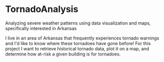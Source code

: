 # TornadoAnalysis
Analyzing severe weather patterns using data visualization and maps, specifically interested in Arkansas


I live in an area of Arkansas that frequently experiences tornado warnings and I'd like to 
know where these tornadoes have gone before! For this project I want to retrieve historical tornado 
data, plot it on a map, and determine how at-risk a given building is for tornadoes.

